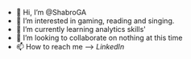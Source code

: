 - 👋 Hi, I’m @ShabroGA
- 👀 I’m interested in gaming, reading and singing.
- 🌱 I’m currently learning analytics skills'
- 💞️ I’m looking to collaborate on nothing at this time
- 📫 How to reach me --> *LinkedIn*

<!---
ShabroGA/ShabroGA is a ✨ special ✨ repository because its `README.md` (this file) appears on your GitHub profile.
You can click the Preview link to take a look at your changes.
--->
